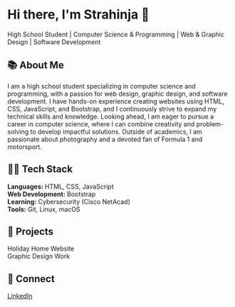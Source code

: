# Hi there, I'm Strahinja 👋

High School Student | Computer Science & Programming | Web & Graphic Design | Software Development

## 📚 About Me

I am a high school student specializing in computer science and programming, with a passion for web design, graphic design, and software development.
I have hands-on experience creating websites using HTML, CSS, JavaScript, and Bootstrap, and I continuously strive to expand my technical skills and knowledge.
Looking ahead, I am eager to pursue a career in computer science, where I can combine creativity and problem-solving to develop impactful solutions.
Outside of academics, I am passionate about photography and a devoted fan of Formula 1 and motorsport.

## 👨‍💻 Tech Stack

**Languages:** HTML, CSS, JavaScript  
**Web Development:** Bootstrap  
**Learning:** Cybersecurity (Cisco NetAcad)  
**Tools:** Git, Linux, macOS

## 🎨 Projects

Holiday Home Website  
Graphic Design Work

## 👤 Connect
[LinkedIn](linkedin.com/strahinjavujasin)



<!---
stralevuja/stralevuja is a ✨ special ✨ repository because its `README.md` (this file) appears on your GitHub profile.
You can click the Preview link to take a look at your changes.
--->
